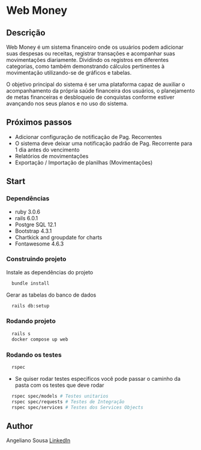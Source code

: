 # Web Money

## Descrição
Web Money é um sistema financeiro onde os usuários podem adicionar
suas despesas ou receitas, registrar transações e acompanhar suas
movimentações diariamente. Dividindo os registros em diferentes categorias,
como também demonstrando cálculos pertinentes à movimentação
utilizando-se de gráficos e tabelas.

O objetivo principal do sistema é ser uma plataforma capaz de auxiliar o
acompanhamento da própria saúde financeira dos usuários, o planejamento de
metas financeiras e desbloqueio de conquistas conforme estiver avançando
nos seus planos e no uso do sistema.

## Próximos passos
* Adicionar configuração de notificação de Pag. Recorrentes
* O sistema deve deixar uma notificação padrão de Pag. Recorrente para 1 dia antes do vencimento
* Relatórios de movimentações
* Exportação / Importação de planilhas (Movimentações)

## Start

### Dependências

* ruby 3.0.6
* rails 6.0.1
* Postgre SQL 12.1
* Bootstrap 4.3.1
* Chartkick and groupdate for charts
* Fontawesome 4.6.3

### Construindo projeto

Instale as dependências do projeto

~~~bash
  bundle install
~~~

Gerar as tabelas do banco de dados

~~~bash
  rails db:setup
~~~

### Rodando projeto

~~~bash
  rails s
  docker compose up web
~~~

### Rodando os testes

~~~bash
  rspec
~~~

* Se quiser rodar testes especificos você pode passar o caminho da pasta com os testes que deve rodar

~~~bash
  rspec spec/models # Testes unitarios
  rspec spec/requests # Testes de Integração
  rspec spec/services # Testes dos Services Objects
~~~

## Author

Angeliano Sousa [LinkedIn](https://www.linkedin.com/in/angeliano-sousa/)
